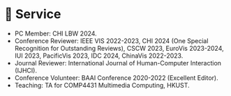 # 📖 Service

- PC Member: CHI LBW 2024.
- Conference Reviewer: IEEE VIS 2022-2023, CHI 2024 (One Special Recognition for Outstanding Reviews), CSCW 2023, EuroVis 2023-2024, IUI 2023, PacificVis 2023, IDC 2024, ChinaVis 2022-2023.
- Journal Reviewer: International Journal of Human-Computer Interaction (IJHCI).
- Conference Volunteer: BAAI Conference 2020-2022 (Excellent Editor).
- Teaching: TA for COMP4431 Multimedia Computing, HKUST.